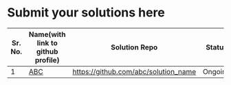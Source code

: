 # Submit your solutions here

Sr. No. | Name(with link to github profile) | Solution Repo                          | Status
--------|-----------------------------------|----------------------------------------|------------
1       | [ABC](https://github.com/abc)       | https://github.com/abc/solution_name | Ongoing
